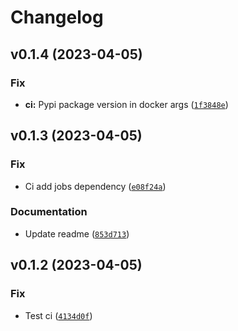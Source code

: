 # Changelog

<!--next-version-placeholder-->

## v0.1.4 (2023-04-05)
### Fix
* **ci:** Pypi package version in docker args ([`1f3848e`](https://github.com/karma-git/h-cli/commit/1f3848ec7ffbedf4e8567e2d5b123640ab71b560))

## v0.1.3 (2023-04-05)
### Fix
* Ci add jobs dependency ([`e08f24a`](https://github.com/karma-git/h-cli/commit/e08f24a2c2995800b2c15ef0157e99f488a7be3f))

### Documentation
* Update readme ([`853d713`](https://github.com/karma-git/h-cli/commit/853d713adf593151dcb2ef89a6cd1234327cdf36))

## v0.1.2 (2023-04-05)
### Fix
* Test ci ([`4134d0f`](https://github.com/karma-git/h-cli/commit/4134d0fb663287a98c1cb10bf5f904c65ea35529))
